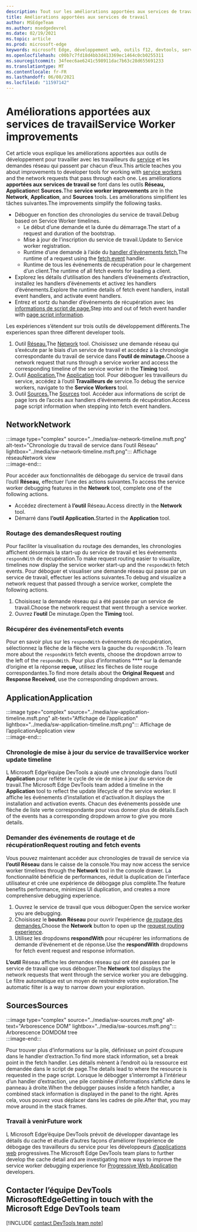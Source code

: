 ```yaml
---
description: Tout sur les améliorations apportées aux services de travail et sur l’utilisation de chacune d’elles.
title: Améliorations apportées aux services de travail
author: MSEdgeTeam
ms.author: msedgedevrel
ms.date: 02/19/2021
ms.topic: article
ms.prod: microsoft-edge
keywords: microsoft Edge, développement web, outils f12, devtools, service worker, PWA
ms.openlocfilehash: c00b7c7fd18d4bb3d413369ec1464c0cb0255311
ms.sourcegitcommit: 34feec6ae6241c598911dac7b63c28d655691233
ms.translationtype: MT
ms.contentlocale: fr-FR
ms.lasthandoff: 06/08/2021
ms.locfileid: "11597142"
---
```

# <a name="service-worker-improvements"></a><span data-ttu-id="08acd-104">Améliorations apportées aux services de travail</span><span class="sxs-lookup"><span data-stu-id="08acd-104">Service Worker improvements</span></span>  

<span data-ttu-id="08acd-105">Cet article vous explique les améliorations apportées aux outils de développement pour travailler avec les travailleurs du [service][MdnServiceWorkerApi] et les demandes réseau qui passent par chacun d’eux.</span><span class="sxs-lookup"><span data-stu-id="08acd-105">This article teaches you about improvements to developer tools for working with [service workers][MdnServiceWorkerApi] and the network requests that pass through each one.</span></span>  <span data-ttu-id="08acd-106">Les améliorations **apportées aux services de travail se** font dans les outils **Réseau,** **Application**et **Sources.**</span><span class="sxs-lookup"><span data-stu-id="08acd-106">The **service worker improvements** are in the **Network**, **Application**, and **Sources** tools.</span></span>  <span data-ttu-id="08acd-107">Les améliorations simplifient les tâches suivantes.</span><span class="sxs-lookup"><span data-stu-id="08acd-107">The improvements simplify the following tasks.</span></span>  

*   <span data-ttu-id="08acd-108">Déboguer en fonction des chronologies du service de travail.</span><span class="sxs-lookup"><span data-stu-id="08acd-108">Debug based on Service Worker timelines.</span></span>  
    *   <span data-ttu-id="08acd-109">Le début d’une demande et la durée du démarrage.</span><span class="sxs-lookup"><span data-stu-id="08acd-109">The start of a request and duration of the bootstrap.</span></span>  
    *   <span data-ttu-id="08acd-110">Mise à jour de l’inscription du service de travail.</span><span class="sxs-lookup"><span data-stu-id="08acd-110">Update to Service worker registration.</span></span>  
    *   <span data-ttu-id="08acd-111">Runtime d’une demande à l’aide du [handler d’événements fetch.][MdnFetchEvent]</span><span class="sxs-lookup"><span data-stu-id="08acd-111">The runtime of a request using the [fetch event][MdnFetchEvent] handler.</span></span>  
    *   <span data-ttu-id="08acd-112">Runtime de tous les événements de récupération pour le chargement d’un client.</span><span class="sxs-lookup"><span data-stu-id="08acd-112">The runtime of all fetch events for loading a client.</span></span>  
*   <span data-ttu-id="08acd-113">Explorez les détails d’utilisation des handlers d’événements d’extraction, installez les handlers d’événements et activez les handlers d’événements.</span><span class="sxs-lookup"><span data-stu-id="08acd-113">Explore the runtime details of fetch event handlers, install event handlers, and activate event handlers.</span></span>  
*   <span data-ttu-id="08acd-114">Entrez et sortz du handler d’événements de récupération avec les [informations de script de page.](#sources)</span><span class="sxs-lookup"><span data-stu-id="08acd-114">Step into and out of fetch event handler with [page script information](#sources).</span></span>  
    
<span data-ttu-id="08acd-115">Les expériences s’étendent sur trois outils de développement différents.</span><span class="sxs-lookup"><span data-stu-id="08acd-115">The experiences span three different developer tools.</span></span>  

1.  <span data-ttu-id="08acd-116">Outil [Réseau.](#network)</span><span class="sxs-lookup"><span data-stu-id="08acd-116">The [Network](#network) tool.</span></span>  <span data-ttu-id="08acd-117">Choisissez une demande réseau qui s’exécute par le biais d’un service de travail et accédez à la chronologie correspondante du travail de service dans **l’outil de minutage.**</span><span class="sxs-lookup"><span data-stu-id="08acd-117">Choose a network request that runs through a service worker and access the corresponding timeline of the service worker in the **Timing** tool.</span></span>  
1.  <span data-ttu-id="08acd-118">Outil [Application.](#application)</span><span class="sxs-lookup"><span data-stu-id="08acd-118">The [Application](#application) tool.</span></span>  <span data-ttu-id="08acd-119">Pour déboguer les travailleurs du service, accédez à l’outil **Travailleurs de** service.</span><span class="sxs-lookup"><span data-stu-id="08acd-119">To debug the service workers, navigate to the **Service Workers** tool.</span></span>  
1.  <span data-ttu-id="08acd-120">Outil [Sources.](#sources)</span><span class="sxs-lookup"><span data-stu-id="08acd-120">The [Sources](#sources) tool.</span></span>  <span data-ttu-id="08acd-121">Accéder aux informations de script de page lors de l’accès aux handlers d’événements de récupération.</span><span class="sxs-lookup"><span data-stu-id="08acd-121">Access page script information when stepping into fetch event handlers.</span></span>  
    
## <a name="network"></a><span data-ttu-id="08acd-122">Network</span><span class="sxs-lookup"><span data-stu-id="08acd-122">Network</span></span>  

:::image type="complex" source="../media/sw-network-timeline.msft.png" alt-text="Chronologie du travail de service dans l’outil Réseau" lightbox="../media/sw-network-timeline.msft.png":::
   <span data-ttu-id="08acd-124">Affichage réseau</span><span class="sxs-lookup"><span data-stu-id="08acd-124">Network view</span></span>  
:::image-end:::  

<span data-ttu-id="08acd-125">Pour accéder aux fonctionnalités de débogage du service de travail dans l’outil **Réseau,** effectuer l’une des actions suivantes.</span><span class="sxs-lookup"><span data-stu-id="08acd-125">To access the service worker debugging features in the **Network** tool, complete one of the following actions.</span></span>  

*   <span data-ttu-id="08acd-126">Accédez directement à **l’outil** Réseau.</span><span class="sxs-lookup"><span data-stu-id="08acd-126">Access directly in the **Network** tool.</span></span>  
*   <span data-ttu-id="08acd-127">Démarré dans **l’outil Application.**</span><span class="sxs-lookup"><span data-stu-id="08acd-127">Started in the **Application** tool.</span></span>  
    
### <a name="request-routing"></a><span data-ttu-id="08acd-128">Routage des demandes</span><span class="sxs-lookup"><span data-stu-id="08acd-128">Request routing</span></span>  

<span data-ttu-id="08acd-129">Pour faciliter la visualisation du routage des demandes, les chronologies affichent désormais la start-up du service de travail et les événements `respondWith` de récupération.</span><span class="sxs-lookup"><span data-stu-id="08acd-129">To make request routing easier to visualize, timelines now display the service worker start-up and the `respondWith` fetch events.</span></span>  <span data-ttu-id="08acd-130">Pour déboguer et visualiser une demande réseau qui passe par un service de travail, effectuer les actions suivantes.</span><span class="sxs-lookup"><span data-stu-id="08acd-130">To debug and visualize a network request that passed through a service worker, complete the following actions.</span></span>  

1.  <span data-ttu-id="08acd-131">Choisissez la demande réseau qui a été passée par un service de travail.</span><span class="sxs-lookup"><span data-stu-id="08acd-131">Choose the network request that went through a service worker.</span></span>  
1.  <span data-ttu-id="08acd-132">Ouvrez **l’outil** De minutage.</span><span class="sxs-lookup"><span data-stu-id="08acd-132">Open the **Timing** tool.</span></span>  
    
### <a name="fetch-events"></a><span data-ttu-id="08acd-133">Récupérer des événements</span><span class="sxs-lookup"><span data-stu-id="08acd-133">Fetch events</span></span>  

<span data-ttu-id="08acd-134">Pour en savoir plus sur les `respondWith` événements de récupération, sélectionnez la flèche de la flèche vers la gauche du `respondWith` .</span><span class="sxs-lookup"><span data-stu-id="08acd-134">To learn more about the `respondWith` fetch events, choose the dropdown arrow to the left of the `respondWith`.</span></span>  <span data-ttu-id="08acd-135">Pour plus d’informations \*\*\*\* sur la demande d’origine et la réponse **reçue,** utilisez les flèches de liste rouge correspondantes.</span><span class="sxs-lookup"><span data-stu-id="08acd-135">To find more details about the **Original Request** and **Response Received**, use the corresponding dropdown arrows.</span></span>  

## <a name="application"></a><span data-ttu-id="08acd-136">Application</span><span class="sxs-lookup"><span data-stu-id="08acd-136">Application</span></span>  

:::image type="complex" source="../media/sw-application-timeline.msft.png" alt-text="Affichage de l’application" lightbox="../media/sw-application-timeline.msft.png":::
   <span data-ttu-id="08acd-138">Affichage de l’application</span><span class="sxs-lookup"><span data-stu-id="08acd-138">Application view</span></span>  
:::image-end:::  

### <a name="service-worker-update-timeline"></a><span data-ttu-id="08acd-139">Chronologie de mise à jour du service de travail</span><span class="sxs-lookup"><span data-stu-id="08acd-139">Service worker update timeline</span></span>  

<span data-ttu-id="08acd-140">L Microsoft Edge’équipe DevTools a ajouté une chronologie dans l’outil **Application** pour refléter le cycle de vie de mise à jour du service de travail.</span><span class="sxs-lookup"><span data-stu-id="08acd-140">The Microsoft Edge DevTools team added a timeline in the **Application** tool to reflect the update lifecycle of the service worker.</span></span>  <span data-ttu-id="08acd-141">Il affiche les événements d’installation et d’activation.</span><span class="sxs-lookup"><span data-stu-id="08acd-141">It displays the installation and activation events.</span></span>  <span data-ttu-id="08acd-142">Chacun des événements possède une flèche de liste verte correspondante pour vous donner plus de détails.</span><span class="sxs-lookup"><span data-stu-id="08acd-142">Each of the events has a corresponding dropdown arrow to give you more details.</span></span>  

### <a name="request-routing-and-fetch-events"></a><span data-ttu-id="08acd-143">Demander des événements de routage et de récupération</span><span class="sxs-lookup"><span data-stu-id="08acd-143">Request routing and fetch events</span></span>  

<span data-ttu-id="08acd-144">Vous pouvez maintenant accéder aux chronologies de travail de service via **l’outil Réseau** dans le caisse de la console.</span><span class="sxs-lookup"><span data-stu-id="08acd-144">You may now access the service worker timelines through the **Network** tool in the console drawer.</span></span>  <span data-ttu-id="08acd-145">La fonctionnalité bénéficie de performances, réduit la duplication de l’interface utilisateur et crée une expérience de débogage plus complète.</span><span class="sxs-lookup"><span data-stu-id="08acd-145">The feature benefits performance, minimizes UI duplication, and creates a more comprehensive debugging experience.</span></span>  

1.  <span data-ttu-id="08acd-146">Ouvrez le service de travail que vous déboguer.</span><span class="sxs-lookup"><span data-stu-id="08acd-146">Open the service worker you are debugging.</span></span>  
1.  <span data-ttu-id="08acd-147">Choisissez le **bouton Réseau** pour ouvrir l’expérience [de routage des demandes.](#network)</span><span class="sxs-lookup"><span data-stu-id="08acd-147">Choose the **Network** button to open up the [request routing experience](#network).</span></span>  
1.  <span data-ttu-id="08acd-148">Utilisez les dropdowns **respondWith** pour récupérer les informations de demande d’événement et de réponse.</span><span class="sxs-lookup"><span data-stu-id="08acd-148">Use the **respondWith** dropdowns for fetch event request and response information.</span></span>  

<span data-ttu-id="08acd-149">**L’outil** Réseau affiche les demandes réseau qui ont été passées par le service de travail que vous déboguer.</span><span class="sxs-lookup"><span data-stu-id="08acd-149">The **Network** tool displays the network requests that went through the service worker you are debugging.</span></span>  <span data-ttu-id="08acd-150">Le filtre automatique est un moyen de restreindre votre exploration.</span><span class="sxs-lookup"><span data-stu-id="08acd-150">The automatic filter is a way to narrow down your exploration.</span></span>

## <a name="sources"></a><span data-ttu-id="08acd-151">Sources</span><span class="sxs-lookup"><span data-stu-id="08acd-151">Sources</span></span>  

:::image type="complex" source="../media/sw-sources.msft.png" alt-text="Arborescence DOM" lightbox="../media/sw-sources.msft.png":::
   <span data-ttu-id="08acd-153">Arborescence DOM</span><span class="sxs-lookup"><span data-stu-id="08acd-153">DOM tree</span></span>  
:::image-end:::  

<span data-ttu-id="08acd-154">Pour trouver plus d’informations sur la pile, définissez un point d’coupure dans le handler d’extraction.</span><span class="sxs-lookup"><span data-stu-id="08acd-154">To find more stack information, set a break point in the fetch handler.</span></span>  <span data-ttu-id="08acd-155">Les détails mènent à l’endroit où la ressource est demandée dans le script de page.</span><span class="sxs-lookup"><span data-stu-id="08acd-155">The details lead to where the resource is requested in the page script.</span></span>  <span data-ttu-id="08acd-156">Lorsque le débogger s’interrompt à l’intérieur d’un handler d’extraction, une pile combinée d’informations s’affiche dans le panneau à droite.</span><span class="sxs-lookup"><span data-stu-id="08acd-156">When the debugger pauses inside a fetch handler, a combined stack information is displayed in the panel to the right.</span></span>  <span data-ttu-id="08acd-157">Après cela, vous pouvez vous déplacer dans les cadres de pile.</span><span class="sxs-lookup"><span data-stu-id="08acd-157">After that, you may move around in the stack frames.</span></span>  

### <a name="future-work"></a><span data-ttu-id="08acd-158">Travail à venir</span><span class="sxs-lookup"><span data-stu-id="08acd-158">Future work</span></span>  

<span data-ttu-id="08acd-159">L Microsoft Edge’équipe DevTools prévoit de développer davantage les détails du cache et étudie d’autres façons d’améliorer l’expérience de débogage des travailleurs du service pour les développeurs [d’applications web][MdnProgressiveWebApps] progressives.</span><span class="sxs-lookup"><span data-stu-id="08acd-159">The Microsoft Edge DevTools team plans to further develop the cache detail and are investigating more ways to improve the service worker debugging experience for [Progressive Web Application][MdnProgressiveWebApps] developers.</span></span>  

## <a name="getting-in-touch-with-the-microsoft-edge-devtools-team"></a><span data-ttu-id="08acd-160">Contacter l’équipe DevTools MicrosoftEdge</span><span class="sxs-lookup"><span data-stu-id="08acd-160">Getting in touch with the Microsoft Edge DevTools team</span></span>  

[!INCLUDE [contact DevTools team note](../includes/contact-devtools-team-note.md)]  

<!-- links -->  

[MdnFetchEvent]: https://developer.mozilla.org/docs/Web/API/FetchEvent "FetchEvent | MDN"  
[MdnProgressiveWebApps]: https://developer.mozilla.org/docs/Web/Progressive_web_apps "Applications web progressives (P PWA) | MDN"  
[MdnServiceWorkerApi]: https://developer.mozilla.org/docs/Web/API/Service_Worker_API "Service Worker API | MDN"  
